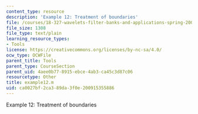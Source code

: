 ```yaml
---
content_type: resource
description: 'Example 12: Treatment of boundaries'
file: /courses/18-327-wavelets-filter-banks-and-applications-spring-2003/ca0027bf2ca389da3f0e200915355886_example12.m
file_size: 1308
file_type: text/plain
learning_resource_types:
- Tools
license: https://creativecommons.org/licenses/by-nc-sa/4.0/
ocw_type: OCWFile
parent_title: Tools
parent_type: CourseSection
parent_uid: 4aee0b77-8915-ebce-4ab3-ca45c3d87c06
resourcetype: Other
title: example12.m
uid: ca0027bf-2ca3-89da-3f0e-200915355886
---
```

Example 12: Treatment of boundaries